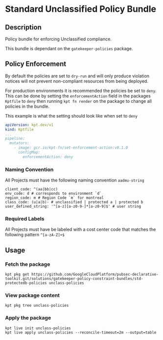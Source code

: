 # Standard Unclassified Policy Bundle

## Description

Policy bundle for enforcing Unclassified compliance.

This bundle is dependant on the `gatekeeper-policies` package.

## Policy Enforcement

By default the policies are set to `dry-run` and will only produce violation notices will not prevent non-compliant resources from being deployed.

For production environments it is recommended the policies be set to `deny`. This can be done by setting the `enforcementAction` field in the packages `Kptfile` to `deny` then running `kpt fn render` on the package to change all policies in the bundle.

This example is what the setting should look like when set to `deny`

```yaml
apiVersion: kpt.dev/v1
kind: Kptfile
...
pipeline:
  mutators:
    - image: gcr.io/kpt-fn/set-enforcement-action:v0.1.0
      configMap:
        enforcementAction: deny
```

### Naming Convention

All Projects must have the following naming convention `aadmu-string`

```shell
client_code: ^(aa|bb|cc)
env_code: d # corresponds to environment `d` 
region_code: m # Region Code `m` for montreal
class_code: (u|a|b)- # unclassified | protected a | protected b
user_defined_string: '^[a-z][a-z0-9-]*[a-z0-9]$' # user string
```

### Required Labels
All Projects must have be labeled with a cost center code that matches the following pattern `^[a-zA-Z]+$`


## Usage

### Fetch the package
```shell
kpt pkg get https://github.com/GoogleCloudPlatform/pubsec-declarative-toolkit.git/solutions/gatekeeper-policy-constraint-bundles/std-protectedb-policies unclass-policies
```

### View package content
```shell
kpt pkg tree unclass-policies
```

### Apply the package
```shell
kpt live init unclass-policies
kpt live apply unclass-policies --reconcile-timeout=2m --output=table
```
